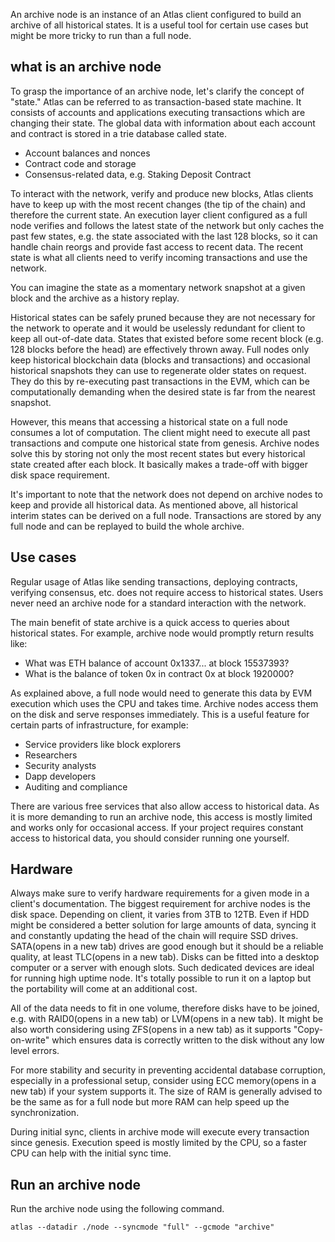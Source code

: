 An archive node is an instance of an Atlas client configured to build an archive of all historical states. It is a
useful tool for certain use cases but might be more tricky to run than a full node.

## what is an archive node

To grasp the importance of an archive node, let's clarify the concept of "state." Atlas can be referred to as
transaction-based state machine. It consists of accounts and applications executing transactions which are changing
their state. The global data with information about each account and contract is stored in a trie database called state.

- Account balances and nonces
- Contract code and storage
- Consensus-related data, e.g. Staking Deposit Contract

To interact with the network, verify and produce new blocks, Atlas clients have to keep up with the most recent
changes (the tip of the chain) and therefore the current state. An execution layer client configured as a full node
verifies and follows the latest state of the network but only caches the past few states, e.g. the state associated with
the last 128 blocks, so it can handle chain reorgs and provide fast access to recent data. The recent state is what all
clients need to verify incoming transactions and use the network.

You can imagine the state as a momentary network snapshot at a given block and the archive as a history replay.

Historical states can be safely pruned because they are not necessary for the network to operate and it would be
uselessly redundant for client to keep all out-of-date data. States that existed before some recent block (e.g. 128
blocks before the head) are effectively thrown away. Full nodes only keep historical blockchain data (blocks and
transactions) and occasional historical snapshots they can use to regenerate older states on request. They do this by
re-executing past transactions in the EVM, which can be computationally demanding when the desired state is far from the
nearest snapshot.

However, this means that accessing a historical state on a full node consumes a lot of computation. The client might
need to execute all past transactions and compute one historical state from genesis. Archive nodes solve this by storing
not only the most recent states but every historical state created after each block. It basically makes a trade-off with
bigger disk space requirement.

It's important to note that the network does not depend on archive nodes to keep and provide all historical data. As
mentioned above, all historical interim states can be derived on a full node. Transactions are stored by any full node
and can be replayed to build the whole archive.

## Use cases

Regular usage of Atlas like sending transactions, deploying contracts, verifying consensus, etc. does not require
access to historical states. Users never need an archive node for a standard interaction with the network.

The main benefit of state archive is a quick access to queries about historical states. For example, archive node would
promptly return results like:

- What was ETH balance of account 0x1337... at block 15537393?
- What is the balance of token 0x in contract 0x at block 1920000?

As explained above, a full node would need to generate this data by EVM execution which uses the CPU and takes time.
Archive nodes access them on the disk and serve responses immediately. This is a useful feature for certain parts of
infrastructure, for example:

- Service providers like block explorers
- Researchers
- Security analysts
- Dapp developers
- Auditing and compliance

There are various free services that also allow access to historical data. As it is more demanding to run an archive
node, this access is mostly limited and works only for occasional access. If your project requires constant access to
historical data, you should consider running one yourself.

## Hardware

Always make sure to verify hardware requirements for a given mode in a client's documentation. The biggest requirement
for archive nodes is the disk space. Depending on client, it varies from 3TB to 12TB. Even if HDD might be considered a
better solution for large amounts of data, syncing it and constantly updating the head of the chain will require SSD
drives. SATA(opens in a new tab) drives are good enough but it should be a reliable quality, at least TLC(opens in a new
tab). Disks can be fitted into a desktop computer or a server with enough slots. Such dedicated devices are ideal for
running high uptime node. It's totally possible to run it on a laptop but the portability will come at an additional
cost.

All of the data needs to fit in one volume, therefore disks have to be joined, e.g. with RAID0(opens in a new tab) or
LVM(opens in a new tab). It might be also worth considering using ZFS(opens in a new tab) as it supports "Copy-on-write"
which ensures data is correctly written to the disk without any low level errors.

For more stability and security in preventing accidental database corruption, especially in a professional setup,
consider using ECC memory(opens in a new tab) if your system supports it. The size of RAM is generally advised to be the
same as for a full node but more RAM can help speed up the synchronization.

During initial sync, clients in archive mode will execute every transaction since genesis. Execution speed is mostly
limited by the CPU, so a faster CPU can help with the initial sync time. 

## Run an archive node


Run the archive node using the following command.

```shell
atlas --datadir ./node --syncmode "full" --gcmode "archive"
```

